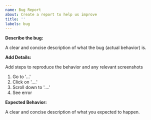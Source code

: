 ```yaml
---
name: Bug Report
about: Create a report to help us improve
title: ''
labels: bug
---
```


**Describe the bug:**

A clear and concise description of what the bug (actual behavior) is.

**Add Details:**

Add steps to reproduce the behavior and any relevant screenshots
1. Go to '...'
2. Click on '....'
3. Scroll down to '....'
4. See error

**Expected Behavior:**

A clear and concise description of what you expected to happen.
